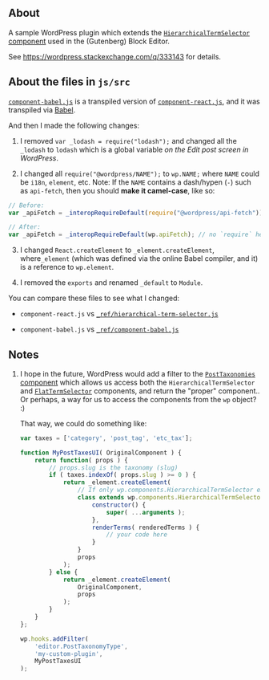 ## About

A sample WordPress plugin which extends the [`HierarchicalTermSelector` component](https://github.com/WordPress/gutenberg/blob/master/packages/editor/src/components/post-taxonomies/hierarchical-term-selector.js) used in the (Gutenberg) Block Editor.

See https://wordpress.stackexchange.com/q/333143 for details.

## About the files in `js/src`

[`component-babel.js`](js/src/component-babel.js) is a transpiled version of [`component-react.js`](js/src/component-react.js), and it was transpiled via [Babel](https://babeljs.io/repl).

And then I made the following changes:

1. I removed `var _lodash = require("lodash");` and changed all the `_lodash` to `lodash` which is a global variable *on the Edit post screen in WordPress*.

2. I changed all `require("@wordpress/NAME");` to `wp.NAME;` where `NAME` could be `i18n`, `element`, etc. Note: If the `NAME` contains a dash/hypen (`-`) such as `api-fetch`, then you should **make it camel-case**, like so:

``` javascript
// Before:
var _apiFetch = _interopRequireDefault(require("@wordpress/api-fetch"));

// After:
var _apiFetch = _interopRequireDefault(wp.apiFetch); // no `require` here
```

3. I changed `React.createElement` to `_element.createElement`, where`_element` (which was defined via the online Babel compiler, and it) is a reference to `wp.element`.

4. I removed the `exports` and renamed `_default` to `Module`.

You can compare these files to see what I changed:

* `component-react.js` vs [`_ref/hierarchical-term-selector.js`](js/src/_ref/hierarchical-term-selector.js)

* `component-babel.js` vs [`_ref/component-babel.js`](js/src/_ref/component-babel.js)

## Notes

1. I hope in the future, WordPress would add a filter to the [`PostTaxonomies` component](https://github.com/WordPress/gutenberg/blob/master/packages/editor/src/components/post-taxonomies/index.js) which allows us access both the `HierarchicalTermSelector` and [`FlatTermSelector`](https://github.com/WordPress/gutenberg/blob/master/packages/editor/src/components/post-taxonomies/flat-term-selector.js) components, and return the "proper" component.. Or perhaps, a way for us to access the components from the `wp` object? :)

    That way, we could do something like:
    
    ``` javascript
    var taxes = ['category', 'post_tag', 'etc_tax'];
    
    function MyPostTaxesUI( OriginalComponent ) {
    	return function( props ) {
    		// props.slug is the taxonomy (slug)
    		if ( taxes.indexOf( props.slug ) >= 0 ) {
    			return _element.createElement(
    				// If only wp.components.HierarchicalTermSelector exists..
    				class extends wp.components.HierarchicalTermSelector {
    					constructor() {
    						super( ...arguments );
    					},
    					renderTerms( renderedTerms ) {
    						// your code here
    					}
    				}
    				props
    			);
    		} else {
    			return _element.createElement(
    				OriginalComponent,
    				props
    			);
    		}
    	}
    };
    
    wp.hooks.addFilter(
    	'editor.PostTaxonomyType',
    	'my-custom-plugin',
    	MyPostTaxesUI
    );
    ```

